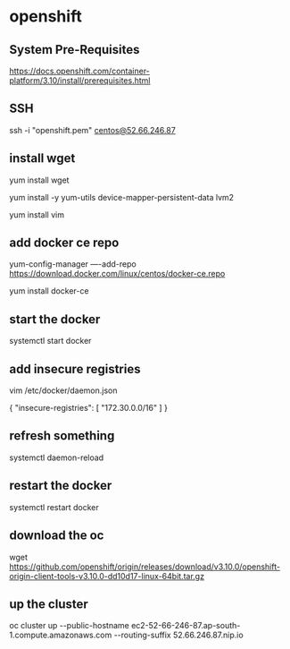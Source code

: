 # openshift 
## System Pre-Requisites 
https://docs.openshift.com/container-platform/3.10/install/prerequisites.html

## SSH 
ssh -i "openshift.pem" centos@52.66.246.87
## install wget 
yum install wget 

yum install -y yum-utils device-mapper-persistent-data lvm2

yum install vim 
## add docker ce repo 
yum-config-manager —-add-repo https://download.docker.com/linux/centos/docker-ce.repo

yum install docker-ce
## start the docker 
systemctl start docker

## add insecure registries 
vim /etc/docker/daemon.json

{
   "insecure-registries": [
     "172.30.0.0/16"
   ]
}

## refresh something 
systemctl daemon-reload

## restart the docker 
systemctl restart docker

## download the oc 
wget https://github.com/openshift/origin/releases/download/v3.10.0/openshift-origin-client-tools-v3.10.0-dd10d17-linux-64bit.tar.gz

## up the cluster 
oc cluster up --public-hostname ec2-52-66-246-87.ap-south-1.compute.amazonaws.com --routing-suffix 52.66.246.87.nip.io

